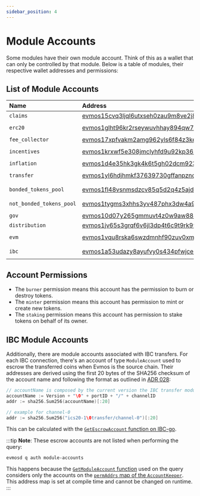 ```yaml
---
sidebar_position: 4
---
```


# Module Accounts

Some modules have their own module account. Think of this as a wallet that can only be controlled by that module.
Below is a table of modules, their respective wallet addresses and permissions:

## List of Module Accounts

| Name                    | Address                                             | Permissions        |
| :---------------------- | :-------------------------------------------------- | :----------------- |
| `claims`                | [evmos15cvq3ljql6utxseh0zau9m8ve2j8erz89m5wkz](https://www.mintscan.io/evmos/account/evmos15cvq3ljql6utxseh0zau9m8ve2j8erz89m5wkz)   | `none`             |
| `erc20`                 | [evmos1glht96kr2rseywuvhhay894qw7ekuc4qg9z5nw](https://www.mintscan.io/evmos/account/evmos1glht96kr2rseywuvhhay894qw7ekuc4qg9z5nw)   | `minter` `burner`  |
| `fee_collector`         | [evmos17xpfvakm2amg962yls6f84z3kell8c5ljcjw34](https://www.mintscan.io/evmos/account/evmos17xpfvakm2amg962yls6f84z3kell8c5ljcjw34)   | `none`             |
| `incentives`            | [evmos1krxwf5e308jmclyhfd9u92kp369l083wn67k4q](https://www.mintscan.io/evmos/account/evmos1krxwf5e308jmclyhfd9u92kp369l083wn67k4q)   | `minter` `burner`  |
| `inflation`             | [evmos1d4e35hk3gk4k6t5gh02dcm923z8ck86qygxf38](https://www.mintscan.io/evmos/account/evmos1d4e35hk3gk4k6t5gh02dcm923z8ck86qygxf38)   | `minter`           |
| `transfer`              | [evmos1yl6hdjhmkf37639730gffanpzndzdpmhv788dt](https://www.mintscan.io/evmos/account/evmos1yl6hdjhmkf37639730gffanpzndzdpmhv788dt)   | `minter` `burner`  |
| `bonded_tokens_pool`    | [evmos1fl48vsnmsdzcv85q5d2q4z5ajdha8yu3h6cprl](https://www.mintscan.io/evmos/account/evmos1fl48vsnmsdzcv85q5d2q4z5ajdha8yu3h6cprl)   | `burner` `staking` |
| `not_bonded_tokens_pool`| [evmos1tygms3xhhs3yv487phx3dw4a95jn7t7lr6ys4t](https://www.mintscan.io/evmos/account/evmos1tygms3xhhs3yv487phx3dw4a95jn7t7lr6ys4t)   | `burner` `staking` |
| `gov`                   | [evmos10d07y265gmmuvt4z0w9aw880jnsr700jcrztvm](https://www.mintscan.io/evmos/account/evmos10d07y265gmmuvt4z0w9aw880jnsr700jcrztvm)   | `burner`           |
| `distribution`          | [evmos1jv65s3grqf6v6jl3dp4t6c9t9rk99cd8974jnh](https://www.mintscan.io/evmos/account/evmos1jv65s3grqf6v6jl3dp4t6c9t9rk99cd8974jnh)   | `none`             |
| `evm`                   | [evmos1vqu8rska6swzdmnhf90zuv0xmelej4lq0n56wq](https://www.mintscan.io/evmos/account/evmos1vqu8rska6swzdmnhf90zuv0xmelej4lq0n56wq)   | `minter` `burner`  |
| `ibc`                   | [evmos1a53udazy8ayufvy0s434pfwjcedzqv345dnt3x](https://www.mintscan.io/evmos/account/evmos1a53udazy8ayufvy0s434pfwjcedzqv345dnt3x)   | `minter` `burner`  |

## Account Permissions

* The `burner` permission means this account has the permission to burn or destroy tokens.
* The `minter` permission means this account has permission to mint or create new tokens.
* The `staking` permission means this account has permission to stake tokens on behalf of its owner.

## IBC Module Accounts

Additionally, there are module accounts associated with IBC transfers.
For each IBC connection, there's an account of type `ModuleAccount` used to escrow the transferred coins
when Evmos is the source chain.
Their addresses are derived using the first 20 bytes of the SHA256 checksum of the account name and following the format
as outlined in [ADR 028](https://github.com/cosmos/cosmos-sdk/blob/master/docs/architecture/adr-028-public-key-addresses.md):

```go
// accountName is composed by the current version the IBC transfer module supports (in this case, ics20-1), the portID (transfer) and the channelID
accountName := Version + "\0" + portID + "/" + channelID
addr := sha256.Sum256(accountName)[:20]

// example for channel-0
addr := sha256.Sum256("ics20-1\0transfer/channel-0")[:20]
```

This can be calculated with the [`GetEscrowAccount` function on IBC-go](https://github.com/cosmos/ibc-go/blob/c56f78905a5d2db01d867381d106c403fa9e5c4b/modules/apps/transfer/types/keys.go#L41-L55).

:::tip
**Note**: These escrow accounts are not listed when performing the query:

```shell
evmosd q auth module-accounts
```

This happens because the [`GetModuleAccount` function](https://github.com/cosmos/cosmos-sdk/blob/74d7a0dfcd9f47d8a507205f82c264a269ef0612/x/auth/keeper/keeper.go#L194-L224)
used on the query considers only the accounts on the [`permAddrs` map of the `AccountKeeper`](https://github.com/cosmos/cosmos-sdk/blob/74d7a0dfcd9f47d8a507205f82c264a269ef0612/x/auth/keeper/keeper.go#L54-L68).
This address map is set at compile time and cannot be changed on runtime.
:::
